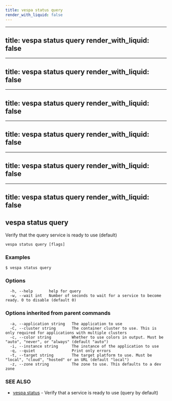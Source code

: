 ```yaml
---
title: vespa status query
render_with_liquid: false
---
```


---
title: vespa status query
render_with_liquid: false
---

---
title: vespa status query
render_with_liquid: false
---

---
title: vespa status query
render_with_liquid: false
---

---
title: vespa status query
render_with_liquid: false
---

---
title: vespa status query
render_with_liquid: false
---

---
title: vespa status query
render_with_liquid: false
---

## vespa status query

Verify that the query service is ready to use (default)

```
vespa status query [flags]
```

### Examples

```
$ vespa status query
```

### Options

```
  -h, --help       help for query
  -w, --wait int   Number of seconds to wait for a service to become ready. 0 to disable (default 0)
```

### Options inherited from parent commands

```
  -a, --application string   The application to use
  -C, --cluster string       The container cluster to use. This is only required for applications with multiple clusters
  -c, --color string         Whether to use colors in output. Must be "auto", "never", or "always" (default "auto")
  -i, --instance string      The instance of the application to use
  -q, --quiet                Print only errors
  -t, --target string        The target platform to use. Must be "local", "cloud", "hosted" or an URL (default "local")
  -z, --zone string          The zone to use. This defaults to a dev zone
```

### SEE ALSO

* [vespa status](vespa_status.html)	 - Verify that a service is ready to use (query by default)

